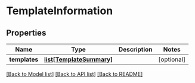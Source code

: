 # TemplateInformation

## Properties
Name | Type | Description | Notes
------------ | ------------- | ------------- | -------------
**templates** | [**list[TemplateSummary]**](TemplateSummary.md) |  | [optional] 

[[Back to Model list]](../README.md#documentation-for-models) [[Back to API list]](../README.md#documentation-for-api-endpoints) [[Back to README]](../README.md)


